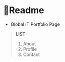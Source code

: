 # :page_facing_up:Readme

- Global IT Portfolio Page

> **LIST**
>
> 1. About
> 2. Profile
> 3. Contact
